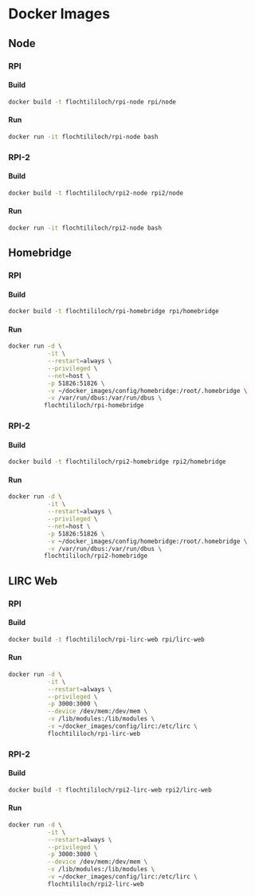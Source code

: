 # Docker Images

## Node

### RPI

#### Build

```bash
docker build -t flochtililoch/rpi-node rpi/node
```

#### Run

```bash
docker run -it flochtililoch/rpi-node bash
```

### RPI-2

#### Build

```bash
docker build -t flochtililoch/rpi2-node rpi2/node
```

#### Run

```bash
docker run -it flochtililoch/rpi2-node bash
```

## Homebridge

### RPI

#### Build

```bash
docker build -t flochtililoch/rpi-homebridge rpi/homebridge
```

#### Run

```bash
docker run -d \
           -it \
           --restart=always \
           --privileged \
           --net=host \
           -p 51826:51826 \
           -v ~/docker_images/config/homebridge:/root/.homebridge \
           -v /var/run/dbus:/var/run/dbus \
          flochtililoch/rpi-homebridge
```

### RPI-2

#### Build

```bash
docker build -t flochtililoch/rpi2-homebridge rpi2/homebridge
```

#### Run

```bash
docker run -d \
           -it \
           --restart=always \
           --privileged \
           --net=host \
           -p 51826:51826 \
           -v ~/docker_images/config/homebridge:/root/.homebridge \
           -v /var/run/dbus:/var/run/dbus \
          flochtililoch/rpi2-homebridge
```

## LIRC Web

### RPI

#### Build

```bash
docker build -t flochtililoch/rpi-lirc-web rpi/lirc-web
```

#### Run

```bash
docker run -d \
           -it \
           --restart=always \
           --privileged \
           -p 3000:3000 \
           --device /dev/mem:/dev/mem \
           -v /lib/modules:/lib/modules \
           -v ~/docker_images/config/lirc:/etc/lirc \
           flochtililoch/rpi-lirc-web
```

### RPI-2

#### Build

```bash
docker build -t flochtililoch/rpi2-lirc-web rpi2/lirc-web
```

#### Run

```bash
docker run -d \
           -it \
           --restart=always \
           --privileged \
           -p 3000:3000 \
           --device /dev/mem:/dev/mem \
           -v /lib/modules:/lib/modules \
           -v ~/docker_images/config/lirc:/etc/lirc \
           flochtililoch/rpi2-lirc-web
```

